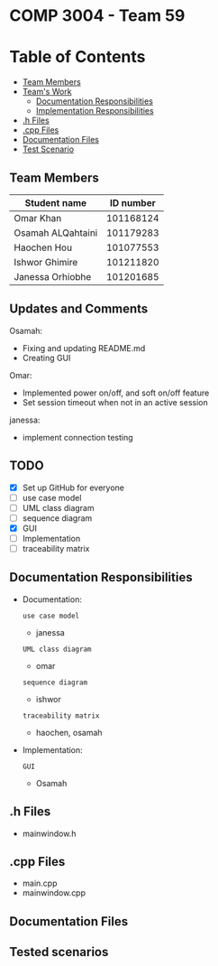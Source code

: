 # COMP 3004 - Team 59
# Table of Contents 
- [Team Members](#Team-Members) 
- [Team's Work](#Documentation) 
  * [Documentation Responsibilities](#Documentation-responsibilities)
  * [Implementation Responsibilities](#Implementation)
- [.h Files](#h-Files) 
- [.cpp Files](#cpp-Files)
- [Documentation Files](#Documentation-files) 
- [Test Scenario](#Test-Scenario) 
## <a name = "Team-Members" ></a>Team Members
| Student name  | ID number |
| ------------- | ------------- |
| Omar Khan  | 101168124  |
| Osamah ALQahtaini | 101179283  |
| Haochen Hou  | 101077553  |
| Ishwor Ghimire  | 101211820 | 
| Janessa Orhiobhe  | 101201685  |

## <a name = "Updates-and-Comments" ></a>Updates and Comments
Osamah:
  - Fixing and updating README.md
  - Creating GUI

Omar:
  - Implemented power on/off, and soft on/off feature
  - Set session timeout when not in an active session
  
janessa:
- implement connection testing

## <a name = "TO-DO" ></a> TODO
* [x] Set up GitHub for everyone
* [ ] use case model
* [ ] UML class diagram
* [ ] sequence diagram
* [x] GUI
* [ ] Implementation
* [ ] traceability matrix

## <a name = "Documentation-responsibilities" ></a>Documentation Responsibilities
- <a name = "Documentation" ></a>Documentation:

  `use case model`
    - janessa

  `UML class diagram`
    - omar

  `sequence diagram`
    - ishwor

  `traceability matrix` 
    - haochen, osamah
    
- <a name = "Implementation" ></a> Implementation:
  
  `GUI`
    - Osamah

## <a name = "h-Files" ></a>.h Files
 - mainwindow.h

## <a name = "cpp-Files" ></a>.cpp Files
 - main.cpp
 - mainwindow.cpp

## <a name = "Documentation files" ></a>Documentation Files

## <a name = "Test-Scenario" ></a>Tested scenarios
